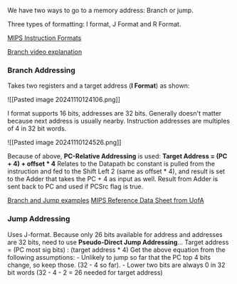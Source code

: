 We have two ways to go to a memory address: Branch or jump.

Three types of formatting: I format, J Format and R Format.

[MIPS Instruction Formats](https://www.cs.kzoo.edu/cs315/Resources/MIPS/MachineXL/InstructionFormats.html)

[Branch video explanation](https://youtu.be/TQNZxIHYDHc?si=Nrxn48-84OaOGWtJ&t=1529)
### Branch Addressing
Takes two registers and a target address (**I Format**) as shown:

![[Pasted image 20241110124106.png]]

I format supports 16 bits, addresses are 32 bits. Generally doesn't matter because next address is usually nearby. Instruction addresses are multiples of 4 in 32 bit words.

![[Pasted image 20241110124526.png]]


Because of above, **PC-Relative Addressing** is used:
	**Target Address = (PC + 4) + offset * 4**
		Relates to the Datapath bc constant is pulled from the instruction and fed to the Shift Left 2 (same as offset * 4), and result is set to the Adder that takes the PC + 4 as input as well. Result from Adder is sent back to PC and used if PCSrc flag is true.

[Branch and Jump examples](https://courses.cs.washington.edu/courses/cse378/02au/Lectures/07controlI.pdf)
[MIPS Reference Data Sheet from UofA](https://uweb.engr.arizona.edu/~ece369/Resources/spim/MIPSReference.pdf)
### Jump Addressing

Uses J-format. Because only 26 bits available for address and addresses are 32 bits, need to use **Pseudo-Direct Jump Addressing**...
	Target address = (PC most sig bits) : (target address * 4)
		Get the above equation from the following assumptions:
		- Unlikely to jump so far that the PC top 4 bits change, so keep those. (32 - 4 so far). 
		- Lower two bits are always 0 in 32 bit words (32 - 4 - 2 = 26 needed for target address)